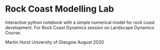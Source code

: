 # Rock Coast Modelling Lab

Interactive python notebook with a simple numerical model for rock coast development.
For Rock Coast Dynamics session on Landscape Dynamics Course.

Martin Hurst
University of Glasgow
August 2020
